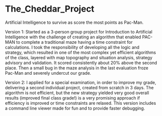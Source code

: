 # The_Cheddar_Project
Artificial Intelligence to survive as score the most points as Pac-Man.

Version 1:
Started as a 3-person group project for Introduction to Artificial Intelligence 
with the challenge of creating an algorithm that enabled PAC-MAN to complete a 
traditional maze having a time constraint for calculations.
I took the responsibility of developing all the logic and strategy, which resulted 
in one of the most complex yet efficient algorithms of the class, layered with
map topography and situation analysis, strategy advisory and validation. It scored 
consistently about 20\% above the second place.
Then a small bug in the maze analysis in the last evaluation froze Pac-Man and severely 
undercut our grade.

Version 2:
I applied for a special examination, in order to improve my grade, delivering a second 
individual project, created from scratch in 3 days. The algorithm is not efficient, 
but the new strategy yielded very good overall results (improved final class grade!) 
is a very promising approach if efficiency is improved or time constraints are relaxed.
This version includes a command line viewer made for fun and to provide faster debugging.
